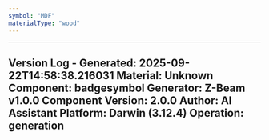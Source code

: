 ```yaml
---
symbol: "MDF"
materialType: "wood"
---
```


---
Version Log - Generated: 2025-09-22T14:58:38.216031
Material: Unknown
Component: badgesymbol
Generator: Z-Beam v1.0.0
Component Version: 2.0.0
Author: AI Assistant
Platform: Darwin (3.12.4)
Operation: generation
---